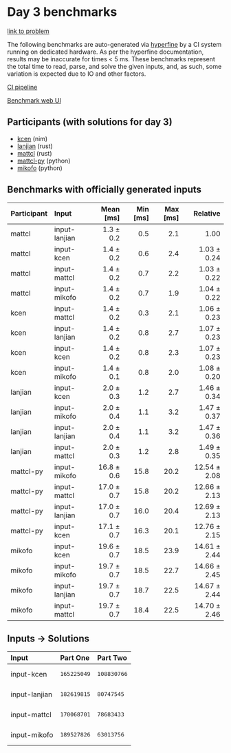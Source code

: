 # Day 3 benchmarks

[link to problem](https://adventofcode.com/2024/day/3)

The following benchmarks are auto-generated via
[hyperfine](https://github.com/sharkdp/hyperfine) by a CI system running on
dedicated hardware. As per the hyperfine documentation, results may be
inaccurate for times < 5 ms. These benchmarks represent the total time to read,
parse, and solve the given inputs, and, as such, some variation is expected due
to IO and other factors.

[CI pipeline](http://ci.papercode.net:8080/teams/main/pipelines/aoc2024)

[Benchmark web UI](https://aoc.ancalagon.black)


## Participants (with solutions for day 3)

- [kcen](https://github.com/kcen/aoc2024) (nim)
- [lanjian](https://github.com/lanjian/aoc-2024) (rust)
- [mattcl](https://github.com/mattcl/aoc2024) (rust)
- [mattcl-py](https://github.com/mattcl/aoc2024-py) (python)
- [mikofo](https://github.com/mikofo/aoc2024) (python)


## Benchmarks with officially generated inputs

| Participant | Input | Mean [ms] | Min [ms] | Max [ms] | Relative |
|:---|:---|---:|---:|---:|---:|
| mattcl | input-lanjian | 1.3 ± 0.2 | 0.5 | 2.1 | 1.00 |
| mattcl | input-kcen | 1.4 ± 0.2 | 0.6 | 2.4 | 1.03 ± 0.24 |
| mattcl | input-mattcl | 1.4 ± 0.2 | 0.7 | 2.2 | 1.03 ± 0.22 |
| mattcl | input-mikofo | 1.4 ± 0.2 | 0.7 | 1.9 | 1.04 ± 0.22 |
| kcen | input-mattcl | 1.4 ± 0.2 | 0.3 | 2.1 | 1.06 ± 0.23 |
| kcen | input-lanjian | 1.4 ± 0.2 | 0.8 | 2.7 | 1.07 ± 0.23 |
| kcen | input-kcen | 1.4 ± 0.2 | 0.8 | 2.3 | 1.07 ± 0.23 |
| kcen | input-mikofo | 1.4 ± 0.1 | 0.8 | 2.0 | 1.08 ± 0.20 |
| lanjian | input-kcen | 2.0 ± 0.3 | 1.2 | 2.7 | 1.46 ± 0.34 |
| lanjian | input-mikofo | 2.0 ± 0.4 | 1.1 | 3.2 | 1.47 ± 0.37 |
| lanjian | input-lanjian | 2.0 ± 0.4 | 1.1 | 3.2 | 1.47 ± 0.36 |
| lanjian | input-mattcl | 2.0 ± 0.3 | 1.2 | 2.8 | 1.49 ± 0.35 |
| mattcl-py | input-mikofo | 16.8 ± 0.6 | 15.8 | 20.2 | 12.54 ± 2.08 |
| mattcl-py | input-mattcl | 17.0 ± 0.7 | 15.8 | 20.2 | 12.66 ± 2.13 |
| mattcl-py | input-lanjian | 17.0 ± 0.7 | 16.0 | 20.4 | 12.69 ± 2.13 |
| mattcl-py | input-kcen | 17.1 ± 0.7 | 16.3 | 20.1 | 12.76 ± 2.15 |
| mikofo | input-kcen | 19.6 ± 0.7 | 18.5 | 23.9 | 14.61 ± 2.44 |
| mikofo | input-mikofo | 19.7 ± 0.7 | 18.5 | 22.7 | 14.66 ± 2.45 |
| mikofo | input-lanjian | 19.7 ± 0.7 | 18.7 | 22.5 | 14.67 ± 2.44 |
| mikofo | input-mattcl | 19.7 ± 0.7 | 18.4 | 22.5 | 14.70 ± 2.46 |


## Inputs -> Solutions

| Input | Part One | Part Two |
|:---|:---|:---|
|input-kcen|<pre>165225049</pre>|<pre>108830766</pre>|
|input-lanjian|<pre>182619815</pre>|<pre>80747545</pre>|
|input-mattcl|<pre>170068701</pre>|<pre>78683433</pre>|
|input-mikofo|<pre>189527826</pre>|<pre>63013756</pre>|